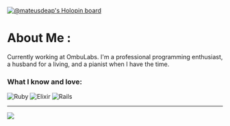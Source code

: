 [![@mateusdeap's Holopin board](https://holopin.me/mateusdeap)](https://holopin.io/@mateusdeap)
# About Me :
Currently working at OmbuLabs. I'm a professional programming enthusiast, a husband for a living, and a pianist when I have the time.

### What I know and love:
![Ruby](https://img.shields.io/badge/ruby-%23CC342D.svg?style=flat&logo=ruby&logoColor=white) ![Elixir](https://img.shields.io/badge/elixir-%234B275F.svg?style=flat&logo=elixir&logoColor=white) ![Rails](https://img.shields.io/badge/rails-%23CC0000.svg?style=flat&logo=ruby-on-rails&logoColor=white)

---
[![](https://visitcount.itsvg.in/api?id=mateusdeap&icon=0&color=0)](https://visitcount.itsvg.in)

<!--
**mateusdeap/mateusdeap** is a ✨ _special_ ✨ repository because its `README.md` (this file) appears on your GitHub profile.

Here are some ideas to get you started:

- 🔭 I’m currently working on ...
- 🌱 I’m currently learning ...
- 👯 I’m looking to collaborate on ...
- 🤔 I’m looking for help with ...
- 💬 Ask me about ...
- 📫 How to reach me: ...
- 😄 Pronouns: ...
- ⚡ Fun fact: ...
-->
